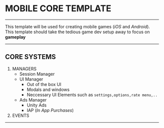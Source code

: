 # MOBILE CORE TEMPLATE

---

This template will be used for creating mobile games (_iOS_ and _Android_).
This template should take the tedious game dev setup away to focus on **gameplay**


---

## CORE SYSTEMS

1. MANAGERS
   * Session Manager
   * UI Manager
      - Out of the box UI
      - Modals and windows
      - Neccessary UI Elements such as `settings,options,rate menu,..`
   * Ads Manager
      - Unity Ads
      - IAP (_In App Purchases_)
2. EVENTS

---
